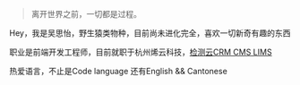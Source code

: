 > 离开世界之前，一切都是过程。


Hey，我是吴思怡，野生猿类物种，目前尚未进化完全，喜欢一切新奇有趣的东西

职业是前端开发工程师，目前就职于杭州烯云科技，[检测云CRM CMS LIMS](https://www.labyun.cn/)

热爱语言，不止是Code language 还有English &&  Cantonese



  